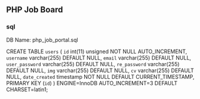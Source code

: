 ## PHP Job Board

### sql
DB Name: php_job_portal.sql

CREATE TABLE `users` (
  `id` int(11) unsigned NOT NULL AUTO_INCREMENT,
  `username` varchar(255) DEFAULT NULL,
  `email` varchar(255) DEFAULT NULL,
  `user_password` varchar(255) DEFAULT NULL,
  `re_password` varchar(255) DEFAULT NULL,
  `img` varchar(255) DEFAULT NULL,
  `cv` varchar(255) DEFAULT NULL,
  `date_created` timestamp NOT NULL DEFAULT CURRENT_TIMESTAMP,
  PRIMARY KEY (`id`)
) ENGINE=InnoDB AUTO_INCREMENT=3 DEFAULT CHARSET=latin1;